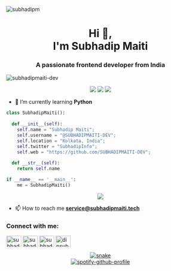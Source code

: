![subhadipm](https://github.com/SUBHADIPMAITI-DEV/SUBHADIPMAITI-DEV/assets/78700974/9ab99b5a-6165-4a01-9553-f0e605d2f313)



<h1 align="center">Hi 👋, <br>I'm Subhadip Maiti</h1>
<h3 align="center">A passionate frontend developer from India</h3>
<!-- <img align="right" alt="coding" width="400" src="" -->
<p align="left"> <img src="https://komarev.com/ghpvc/?username=subhadipmaiti-dev&label=Profile%20views&color=0e75b6&style=flat" alt="subhadipmaiti-dev" /> </p>

<p>
    <div align="center">
      <img src="https://img.shields.io/badge/-HTML-c58545?style=for-the-badge&logo=html5&logoColor=c58545&labelColor=282828">
      <img src="https://img.shields.io/badge/-CSS-d1a01f?style=for-the-badge&logo=css3&logoColor=d1a01f&labelColor=282828">
      <img src="https://img.shields.io/badge/-Python-98b982?style=for-the-badge&logo=python&logoColor=98b982&labelColor=282828">
    </div>
    </p>


- 🌱 I’m currently learning **Python**

```python
class SubhadipMaiti():
    
  def __init__(self):
    self.name = "Subhadip Maiti";
    self.username = "@SUBHADIPMAITI-DEV";
    self.location = "Kolkata, India";
    self.twitter = "SubhadipInfo";
    self.web = "https://github.com/SUBHADIPMAITI-DEV";
  
  def __str__(self):
    return self.name

if __name__ == '__main__':
    me = SubhadipMaiti()
```
<div align="center">
    <a href="https://fb.com/subhadip.maiti.info">
      <img src="![Alt text](https://spotify-recently-played-readme.vercel.app/api?user=31bonk64fduskoyimg73w7zk3gve&unique={true|1|on|yes})">
    </a>
  </div>

- 📫 How to reach me **service@subhadipmaiti.tech**



<h3 align="left">Connect with me:</h3>
<p align="left">
<a href="https://twitter.com/subhadipinfo" target="blank"><img align="center" src="https://raw.githubusercontent.com/rahuldkjain/github-profile-readme-generator/master/src/images/icons/Social/twitter.svg" alt="subhadipinfo" height="30" width="40" /></a>
<a href="https://www.linkedin.com/in/subhadip-maiti/" target="blank"><img align="center" src="https://raw.githubusercontent.com/rahuldkjain/github-profile-readme-generator/master/src/images/icons/Social/linked-in-alt.svg" alt="subhadip.maiti.info" height="30" width="40" /></a>
<a href="https://fb.com/subhadip.maiti.info" target="blank"><img align="center" src="https://raw.githubusercontent.com/rahuldkjain/github-profile-readme-generator/master/src/images/icons/Social/facebook.svg" alt="subhadip.maiti.info" height="30" width="40" /></a>
<a href="https://www.hackerrank.com/dipsubha_info" target="blank"><img align="center" src="https://raw.githubusercontent.com/rahuldkjain/github-profile-readme-generator/master/src/images/icons/Social/hackerrank.svg" alt="dipsubha_info" height="30" width="40" /></a>
</p>

<div align="center">
    <a href="http://subhadipmaiti.me/">
    <img  src="https://raw.githubusercontent.com/Sutil/Sutil/2b2fad3bf54522bb30c8c170591fc68ff51b69e6/github-contribution-grid-snake2.svg"
         alt="snake" /></a>
  </div>

<div align="center">
  <a href="https://github.com/kittinan/spotify-github-profile">
    <img src="https://spotify-github-profile.vercel.app/api/view?uid=31xohh7d2iohjm6lsskana77js6y&cover_image=true&theme=novatorem&show_offline=false&background_color=121212&interchange=false&bar_color=53b14f&bar_color_cover=false" alt="spotify-github-profile">
  </a>
</div>

